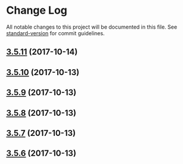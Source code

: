 # Change Log

All notable changes to this project will be documented in this file. See [standard-version](https://github.com/conventional-changelog/standard-version) for commit guidelines.

<a name="3.5.11"></a>
## [3.5.11](https://github.com/FabricioK/hexenginets/compare/v3.5.0...v3.5.11) (2017-10-14)



<a name="3.5.10"></a>
## [3.5.10](https://github.com/FabricioK/hexenginets/compare/v3.5.9...v3.5.10) (2017-10-13)



<a name="3.5.9"></a>
## [3.5.9](https://github.com/FabricioK/hexenginets/compare/v3.5.8...v3.5.9) (2017-10-13)



<a name="3.5.8"></a>
## [3.5.8](https://github.com/FabricioK/hexenginets/compare/v3.5.7...v3.5.8) (2017-10-13)



<a name="3.5.7"></a>
## [3.5.7](https://github.com/FabricioK/hexenginets/compare/v3.5.6...v3.5.7) (2017-10-13)



<a name="3.5.6"></a>
## [3.5.6](https://github.com/FabricioK/hexenginets/compare/v3.5.5...v3.5.6) (2017-10-13)
